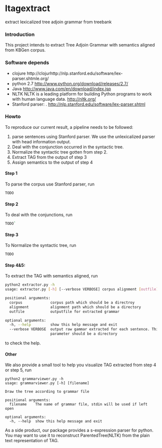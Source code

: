ltagextract
===========

extract lexicalized tree adjoin grammar from treebank


### Introduction
This project intends to extract Tree Adjoin Grammar with semantics aligned from KBGen corpus.

### Software depends
* clojure http://clojurhttp://nlp.stanford.edu/software/lex-parser.shtmle.org/
* python 2.7 http://www.python.org/download/releases/2.7/
* Java http://www.java.com/en/download/index.jsp
* NLTK NLTK is a leading platform for building Python programs to work with human language data. http://nltk.org/
* Stanford parser: . http://nlp.stanford.edu/software/lex-parser.shtml

### Howto
To reproduce our current result, a pipeline needs to be followed:
1. parse sentences using Stanford parser. We use the unlexicalized parser with head information output.
2. Deal with the conjunction occurred in the syntactic tree.
3. Normalize the syntactic tree gotten from step 2.
4. Extract TAG from the output of step 3
5. Assign semantics to the output of step 4

#### Step 1
To parse the corpus use Stanford parser, run
```bash
TODO
```

#### Step 2
To deal with the conjunctions, run
```bash
TODO`
```

#### Step 3
To Normalize the syntactic tree, run
```bash
TODO
```

#### Step 4&5:
To extract the TAG with semantics aligned, run
```bash
python2 extractor.py -h
usage: extractor.py [-h] [--verbose VERBOSE] corpus alignment [outfile]

positional arguments:
  corpus             corpus path which should be a directroy
  alignment          alignment path which should be a directory
  outfile            outputfile for extracted grammar

optional arguments:
  -h, --help         show this help message and exit
  --verbose VERBOSE  output raw gammar extracted for each sentence. This
                     parameter should be a directory
```
to check the help.


#### Other
We also provide a small tool to help you visualize TAG extracted from step 4 or step 5, run
```
python2 grammarviewer.py -h
usage: grammarviewer.py [-h] [filename]

Draw the tree according to grammar file

positional arguments:
  filename    The name of grammar file, stdin will be used if left open

optional arguments:
  -h, --help  show this help message and exit
```
As a side product, our package provides a s-expression parser for python. You may want to use it to reconstruct ParentedTree(NLTK) from the plain text representation of TAG.
```

